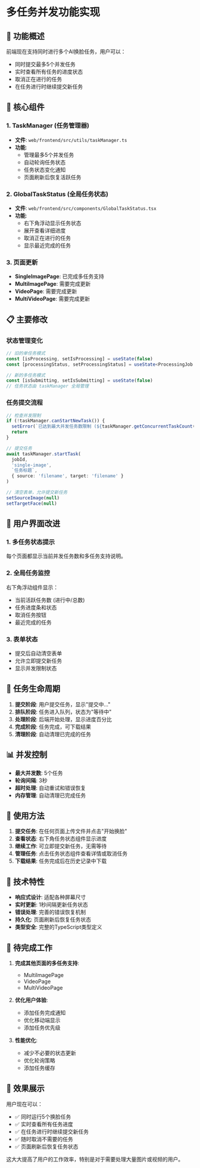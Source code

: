 # 多任务并发功能实现

## 🎯 **功能概述**

前端现在支持同时进行多个AI换脸任务，用户可以：
- 同时提交最多5个并发任务
- 实时查看所有任务的进度状态
- 取消正在进行的任务
- 在任务进行时继续提交新任务

## 🔧 **核心组件**

### 1. **TaskManager (任务管理器)**
- **文件**: `web/frontend/src/utils/taskManager.ts`
- **功能**:
  - 管理最多5个并发任务
  - 自动轮询任务状态
  - 任务状态变化通知
  - 页面刷新后恢复活跃任务

### 2. **GlobalTaskStatus (全局任务状态)**
- **文件**: `web/frontend/src/components/GlobalTaskStatus.tsx`
- **功能**:
  - 右下角浮动显示任务状态
  - 展开查看详细进度
  - 取消正在进行的任务
  - 显示最近完成的任务

### 3. **页面更新**
- **SingleImagePage**: 已完成多任务支持
- **MultiImagePage**: 需要完成更新
- **VideoPage**: 需要完成更新
- **MultiVideoPage**: 需要完成更新

## 📋 **主要修改**

### 状态管理变化
```typescript
// 旧的单任务模式
const [isProcessing, setIsProcessing] = useState(false)
const [processingStatus, setProcessingStatus] = useState<ProcessingJob | null>(null)

// 新的多任务模式
const [isSubmitting, setIsSubmitting] = useState(false)
// 任务状态由 taskManager 全局管理
```

### 任务提交流程
```typescript
// 检查并发限制
if (!taskManager.canStartNewTask()) {
  setError(`已达到最大并发任务数限制 (${taskManager.getConcurrentTaskCount()}/5)`)
  return
}

// 提交任务
await taskManager.startTask(
  jobId,
  'single-image',
  `任务标题`,
  { source: 'filename', target: 'filename' }
)

// 清空表单，允许提交新任务
setSourceImage(null)
setTargetFace(null)
```

## 🎨 **用户界面改进**

### 1. **多任务状态提示**
每个页面都显示当前并发任务数和多任务支持说明。

### 2. **全局任务监控**
右下角浮动组件显示：
- 当前活跃任务数 (进行中/总数)
- 任务进度条和状态
- 取消任务按钮
- 最近完成的任务

### 3. **表单状态**
- 提交后自动清空表单
- 允许立即提交新任务
- 显示并发限制状态

## 🔄 **任务生命周期**

1. **提交阶段**: 用户提交任务，显示"提交中..."
2. **排队阶段**: 任务进入队列，状态为"等待中"
3. **处理阶段**: 后端开始处理，显示进度百分比
4. **完成阶段**: 任务完成，可下载结果
5. **清理阶段**: 自动清理已完成的任务

## 📊 **并发控制**

- **最大并发数**: 5个任务
- **轮询间隔**: 3秒
- **超时处理**: 自动重试和错误恢复
- **内存管理**: 自动清理已完成任务

## 🚀 **使用方法**

1. **提交任务**: 在任何页面上传文件并点击"开始换脸"
2. **查看状态**: 右下角任务状态组件显示进度
3. **继续工作**: 可立即提交新任务，无需等待
4. **管理任务**: 点击任务状态组件查看详情或取消任务
5. **下载结果**: 任务完成后在历史记录中下载

## 🔧 **技术特性**

- **响应式设计**: 适配各种屏幕尺寸
- **实时更新**: 1秒间隔更新任务状态
- **错误处理**: 完善的错误恢复机制
- **持久化**: 页面刷新后恢复任务状态
- **类型安全**: 完整的TypeScript类型定义

## 📝 **待完成工作**

1. **完成其他页面的多任务支持**:
   - MultiImagePage
   - VideoPage  
   - MultiVideoPage

2. **优化用户体验**:
   - 添加任务完成通知
   - 优化移动端显示
   - 添加任务优先级

3. **性能优化**:
   - 减少不必要的状态更新
   - 优化轮询策略
   - 添加任务缓存

## 🎉 **效果展示**

用户现在可以：
- ✅ 同时运行5个换脸任务
- ✅ 实时查看所有任务进度
- ✅ 在任务进行时继续提交新任务
- ✅ 随时取消不需要的任务
- ✅ 页面刷新后恢复任务状态

这大大提高了用户的工作效率，特别是对于需要处理大量图片或视频的用户。 